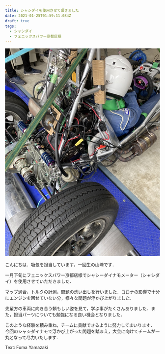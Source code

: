 ```yaml
---
title: シャシダイを使用させて頂きました
date: 2021-01-25T01:59:11.084Z
draft: true
tags:
  - シャシダイ
  - フェニックスパワー京都店様
---
```

![](s__202063876.jpg)

こんにちは．吸気を担当しています，一回生の山﨑です．

一月下旬にフェニックスパワー京都店様でシャシーダイナモメーター（シャシダイ）を使用させていただきました．

マップ適合，トルクの計測，問題の洗い出しを行いました．コロナの影響で十分にエンジンを回せていない分，様々な問題が浮かび上がりました．

先輩方の車両に向き合う頼もしい姿を見て，学ぶ事がたくさんありました．また，担当パーツについても勉強になる良い機会となりました．

このような経験を積み重ね，チームに貢献できるように努力してまいります．
今回のシャシダイナモで浮かび上がった問題を踏まえ，大会に向けてチームが一丸となって尽力いたします．

Text: Fuma Yamazaki